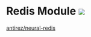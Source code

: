 Redis Module ![](https://github.com/supercaracal/neural-redis-docker/workflows/Docker/badge.svg?branch=master)
=======================

[antirez/neural-redis](https://github.com/antirez/neural-redis)

